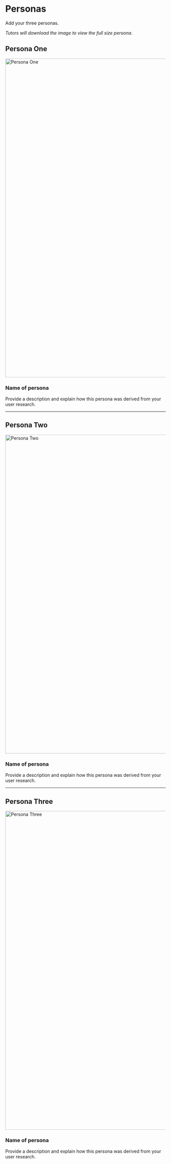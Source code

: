 # Personas

Add your three personas.

*Tutors will download the image to view the full size persona*.

<!-- edit as required -->

## Persona One

<img src="sp1-media/persona.png" alt="Persona One" width="1000">

### Name of persona
Provide a description and explain how this persona was derived from your user research.

---

## Persona Two

<img src="sp1-media/Persona2.png" alt="Persona Two" width="1000">

### Name of persona
Provide a description and explain how this persona was derived from your user research.

---

## Persona Three

<img src="sp1-media/persona.png" alt="Persona Three" width="1000">

### Name of persona
Provide a description and explain how this persona was derived from your user research.
